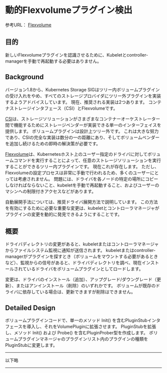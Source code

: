 # 動的Flexvolumeプラグイン検出

参考URL： [Flexvolume](https://github.com/kubernetes/community/blob/master/contributors/design-proposals/storage/flexvolume-deployment.md)

## 目的

新しいFlexvolumeプラグインを認識させるために、Kubeletとcontroller-managerを手動で再起動する必要はありません。

## Background

バージョン1.8から、Kubernetes Storage SIGはツリー内ボリュームプラグインの受け入れをやめ、すべてのストレージプロバイダにツリー外プラグインを実装するようアドバイスしています。
現在、推奨される実装は2つあります。
コンテナストレージインタフェース（CSI）とFlexvolumeです。

[CSI](ContainerStorageInterface00.md)は、ストレージソリューションがさまざまなコンテナーオーケストレーター間で機能するためにストレージベンダーが実装できる単一のインターフェイスを提供します。
ボリュームプラグインは設計上ツリー外です。
これは大きな努力であり、CSIの完全な実装は数分の一の距離にあり、そしてボリュームベンダーを追加し続けるための即時の解決策が必要です。

[Flexvolume](Flexvolume00.md)は、Kubernetesホスト上のユーザー指定のドライバに対してボリュームコマンドを実行することによって、任意のストレージソリューションを実行することができるツリー内プラグインです。
現在これが存在します。
ただし、Flexvolumeの設定プロセスは非常に手動で行われるため、多くのユーザーにとっては考慮されません。
問題には、ドライバを各ノードの特定の場所にコピーしなければならないこと、kubeletを手動で再起動すること、およびユーザーのマシンへの制限付きアクセスなどがあります。

自動展開手法については、推奨ドライバ展開方法で説明しています。
この方法を有効にするために必要な重要な変更は、kubeletとコントローラマネージャがプラグインの変更を動的に発見できるようにすることです。

## 概要

ドライバディレクトリの変更があると、kubeletまたはコントローラマネージャからファイルシステム監視に通知が送信されます。
kubeletまたはcontroller-managerがプラグインを探すとき（ボリュームをマウントする必要があるときなど）、監視からの信号があると、ドライバディレクトリを調べ、現在インストールされているドライバをボリュームプラグインとしてロードします。

変更は、ドライバのインストール（追加）、アップグレード/ダウングレード（更新）、またはアンインストール（削除）のいずれかです。 ボリュームが既存のドライバに依存している場合は、更新できますが削除はできません。

## Detailed Design

ボリュームプラグインコードで、単一のメソッド Init() を含むPluginStubインタフェースを導入し、それをVolumePluginに拡張させます。
PluginStubを拡張し、メソッド Init() および Probe() を含むPluginProber型を作成します。
ボリュームプラグインマネージャのプラグインリスト内のプラグインの種類をPluginStubに変更します。

---
以下略

---



